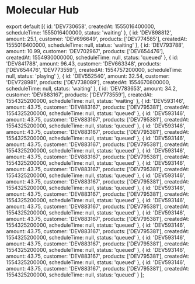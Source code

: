 # Molecular Hub


export default [{
  id: 'DEV730658',
  createdAt: 1555016400000,
  scheduleTime: 1555016400000,
  status: 'waiting'
},
{
  id: 'DEV898812',
  amount: 25.1,
  customer: 'DEV696649',
  products: ['DEV774585'],
  createdAt: 1555016400000,
  scheduleTime: null,
  status: 'waiting'
},
{
  id: 'DEV793788',
  amount: 10.99,
  customer: 'DEV702967',
  products: ['DEV654476'],
  createdAt: 1554930000000,
  scheduleTime: null,
  status: 'queued'
},
{
  id: 'DEV841788',
  amount: 96.43,
  customer: 'DEV663348',
  products: ['DEV654476', 'DEV773559'],
  createdAt: 1554757200000,
  scheduleTime: null,
  status: 'playing'
},
{
  id: 'DEV552540',
  amount: 32.54,
  customer: 'DEV728981',
  products: ['DEV738089'],
  createdAt: 1554670800000,
  scheduleTime: null,
  status: 'waiting'
},
{
  id: 'DEV783653',
  amount: 34.2,
  customer: 'DEV883167',
  products: ['DEV773559'],
  createdAt: 1554325200000,
  scheduleTime: null,
  status: 'waiting'
},
{
  id: 'DEV593146',
  amount: 43.75,
  customer: 'DEV883167',
  products: ['DEV795381'],
  createdAt: 1554325200000,
  scheduleTime: null,
  status: 'queued'
},
{
  id: 'DEV593146',
  amount: 43.75,
  customer: 'DEV883167',
  products: ['DEV795381'],
  createdAt: 1554325200000,
  scheduleTime: null,
  status: 'queued'
},
{
  id: 'DEV593146',
  amount: 43.75,
  customer: 'DEV883167',
  products: ['DEV795381'],
  createdAt: 1554325200000,
  scheduleTime: null,
  status: 'queued'
},
{
  id: 'DEV593146',
  amount: 43.75,
  customer: 'DEV883167',
  products: ['DEV795381'],
  createdAt: 1554325200000,
  scheduleTime: null,
  status: 'queued'
},
{
  id: 'DEV593146',
  amount: 43.75,
  customer: 'DEV883167',
  products: ['DEV795381'],
  createdAt: 1554325200000,
  scheduleTime: null,
  status: 'queued'
},
{
  id: 'DEV593146',
  amount: 43.75,
  customer: 'DEV883167',
  products: ['DEV795381'],
  createdAt: 1554325200000,
  scheduleTime: null,
  status: 'queued'
},
{
  id: 'DEV593146',
  amount: 43.75,
  customer: 'DEV883167',
  products: ['DEV795381'],
  createdAt: 1554325200000,
  scheduleTime: null,
  status: 'queued'
},
{
  id: 'DEV593146',
  amount: 43.75,
  customer: 'DEV883167',
  products: ['DEV795381'],
  createdAt: 1554325200000,
  scheduleTime: null,
  status: 'queued'
},
{
  id: 'DEV593146',
  amount: 43.75,
  customer: 'DEV883167',
  products: ['DEV795381'],
  createdAt: 1554325200000,
  scheduleTime: null,
  status: 'queued'
},
{
  id: 'DEV593146',
  amount: 43.75,
  customer: 'DEV883167',
  products: ['DEV795381'],
  createdAt: 1554325200000,
  scheduleTime: null,
  status: 'queued'
},
{
  id: 'DEV593146',
  amount: 43.75,
  customer: 'DEV883167',
  products: ['DEV795381'],
  createdAt: 1554325200000,
  scheduleTime: null,
  status: 'queued'
},
{
  id: 'DEV593146',
  amount: 43.75,
  customer: 'DEV883167',
  products: ['DEV795381'],
  createdAt: 1554325200000,
  scheduleTime: null,
  status: 'queued'
},
{
  id: 'DEV593146',
  amount: 43.75,
  customer: 'DEV883167',
  products: ['DEV795381'],
  createdAt: 1554325200000,
  scheduleTime: null,
  status: 'queued'
},
{
  id: 'DEV593146',
  amount: 43.75,
  customer: 'DEV883167',
  products: ['DEV795381'],
  createdAt: 1554325200000,
  scheduleTime: null,
  status: 'queued'
}
];